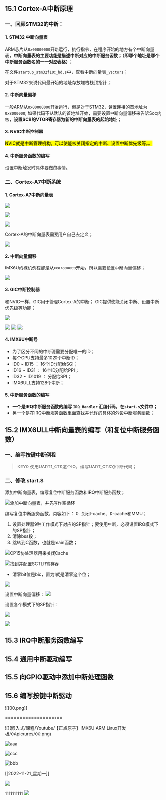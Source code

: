 
## 15.1 Cortex-A中断原理

### 一、回顾STM32的中断：

#### 1. STM32 中断向量表

ARM芯片从`0x00000000`开始运行，执行指令，在程序开始的地方有个中断向量表，**中断向量表的主要功能是描述中断对应的中断服务函数；（即哪个地址是哪个中断服务函数名的一一对应表格）**；

在文件`startup_stm32f10x_hd.s`中，查看中断向量表`_Vectors`；

对于STM32来说代码最开始的地址存放堆栈栈顶指针；

#### 2. 中断向量偏移

一般ARM从`0x00000000`开始运行，但是对于STM32，设置连接的首地址为`0x8000000`;
如果代码不从默认的首地址开始，需要设置中断向量偏移来告诉Soc内核，**设置SCB的VTOR寄存器为新的中断向量表的起始地址**；

#### 3. NVIC中断控制器

<mark>NVIC就是中断管理机构，可以使能核关闭指定的中断、设置中断优先级等。。</mark>

#### 4. 中断服务函数的编写

设置中断触发时具体要做的事情。


### 二、Cortex-A7中断系统

#### 1. Cortex-A7中断向量表

![](https://raw.githubusercontent.com/DustOfStars/ObsPicGo/master/Gavin_Obs/20221121151007.png)

![](https://raw.githubusercontent.com/DustOfStars/ObsPicGo/master/Gavin_Obs/20221121151312.png)

![](https://raw.githubusercontent.com/DustOfStars/ObsPicGo/master/Gavin_Obs/20221121151505.png)





Cortex-A的中断向量表需要用户自己去定义；

![](https://raw.githubusercontent.com/DustOfStars/ObsPicGo/master/Gavin_Obs/20221121151826.png)
#### 2. 中断向量偏移

IMX6U的裸机例程都是从`0x87800000`开始，所以需要设置中断向量偏移；

![](https://raw.githubusercontent.com/DustOfStars/ObsPicGo/master/Gavin_Obs/20221121152112.png)

#### 3. GIC中断控制器

和NVIC一样，GIC用于管理Cortex-A的中断；
GIC提供使能关闭中断、设置中断优先级等功能；

![](https://raw.githubusercontent.com/DustOfStars/ObsPicGo/master/Gavin_Obs/20221121153039.png)

![](https://raw.githubusercontent.com/DustOfStars/ObsPicGo/master/Gavin_Obs/20221121153039.png)
![](https://raw.githubusercontent.com/DustOfStars/ObsPicGo/master/Gavin_Obs/20221121153159.png)
![](https://raw.githubusercontent.com/DustOfStars/ObsPicGo/master/Gavin_Obs/20221121153513.png)

#### 4.  IMX6U中断号

- 为了区分不同的中断源需要分配唯一的ID；
- 每个CPU支持最多1020个中断ID；
- ID0 ~ ID15 ： 16个ID分配给SGI；
- ID16 ~ ID31 ： 16个ID分配给PPI；
- ID32 ~ ID1019 ： 分配给SPI；
- IMX6ULL支持128个中断；

#### 5. 中断服务函数的编写

- **一个是IRQ中断服务函数的编写 `IRQ_Handler` 汇编代码，在`start.s`文件中；**
- 另一个是在IRQ中断服务函数里面查找并允许的具体的外设中断服务函数；



## 15.2 IMX6ULL中断向量表的编写（和复位中断服务函数）

### 一、编写按键中断例程

> KEY0 使用UART1_CTS这个IO，编写UART_CTS的中断代码；



### 二、修改 start.S

添加中断向量表，编写复位中断服务函数和IRQ中断服务函数；

![添加中断向量表，并先写作空循环](https://raw.githubusercontent.com/DustOfStars/ObsPicGo/master/Gavin_Obs/20221121161715.png)



编写复位中断服务函数，内容如下：
0. 关闭I-cache、D-cache和MMU；
1. 设置处理器9种工作模式下对应的SP指针；要使用中断，必须设置IRQ模式下的SP指针；
2. 清除bss段；
3. 跳转到C函数，也就是main函数；



![CP15协处理器用来关闭Cache](https://raw.githubusercontent.com/DustOfStars/ObsPicGo/master/Gavin_Obs/20221121162036.png)

![找到并配置SCTLR寄存器](https://raw.githubusercontent.com/DustOfStars/ObsPicGo/master/Gavin_Obs/20221121171017.png)

- 清零bit位是bic，置为1就是清零这个位；

![](https://raw.githubusercontent.com/DustOfStars/ObsPicGo/master/Gavin_Obs/20221121174726.png)


设置中断向量偏移：
![](https://raw.githubusercontent.com/DustOfStars/ObsPicGo/master/Gavin_Obs/20221121174920.png)

设置各个模式下的SP指针：

![](https://raw.githubusercontent.com/DustOfStars/ObsPicGo/master/Gavin_Obs/20221121175217.png)

![](https://raw.githubusercontent.com/DustOfStars/ObsPicGo/master/Gavin_Obs/20221121175447.png)

## 15.3 IRQ中断服务函数编写


## 15.4 通用中断驱动编写


## 15.5 向GPIO驱动中添加中断处理函数



## 15.6 编写按键中断驱动









![[00.png]]

====================


![](嵌入式/课程/Youtube/【正点原子】IMX6U ARM Linux开发板/0Apictures/00.png)



![aaa](./0Apictures/00.png)

![ccc](../0Apictures/00.png)

![bbb](0Apictures/00.png)

[[2022-11-21_星期一]]


![](https%3A%2F%2Fraw.githubusercontent.com%2FDustOfStars%2FObsPicGo%2Fmaster%2FGavin_Obs%2F20221124113843.png)

1111111111
![](https://raw.githubusercontent.com/DustOfStars/ObsPicGo/master/Gavin_Obs/20221124113843.png)









